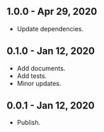 ## 1.0.0 - Apr 29, 2020

* Update dependencies.

## 0.1.0 - Jan 12, 2020

* Add documents.
* Add tests.
* Minor updates.

## 0.0.1 - Jan 12, 2020

* Publish.
